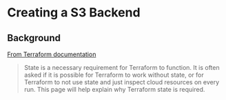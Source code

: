 # Creating a S3 Backend

## Background
[From Terraform documentation](https://www.terraform.io/docs/language/state/purpose.html)
> State is a necessary requirement for Terraform to function. It is often asked if it is possible for Terraform to work without state, or for Terraform to not use state and just inspect cloud resources on every run. This page will help explain why Terraform state is required.
